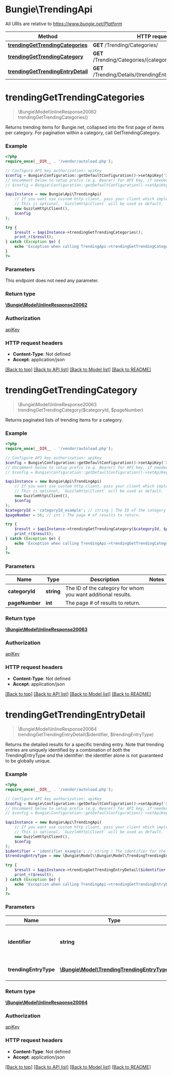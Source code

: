 # Bungie\TrendingApi

All URIs are relative to *https://www.bungie.net/Platform*

Method | HTTP request | Description
------------- | ------------- | -------------
[**trendingGetTrendingCategories**](TrendingApi.md#trendingGetTrendingCategories) | **GET** /Trending/Categories/ | 
[**trendingGetTrendingCategory**](TrendingApi.md#trendingGetTrendingCategory) | **GET** /Trending/Categories/{categoryId}/{pageNumber}/ | 
[**trendingGetTrendingEntryDetail**](TrendingApi.md#trendingGetTrendingEntryDetail) | **GET** /Trending/Details/{trendingEntryType}/{identifier}/ | 


# **trendingGetTrendingCategories**
> \Bungie\Model\InlineResponse20062 trendingGetTrendingCategories()



Returns trending items for Bungie.net, collapsed into the first page of items per category. For pagination within a category, call GetTrendingCategory.

### Example
```php
<?php
require_once(__DIR__ . '/vendor/autoload.php');

// Configure API key authorization: apiKey
$config = Bungie\Configuration::getDefaultConfiguration()->setApiKey('X-API-Key', 'YOUR_API_KEY');
// Uncomment below to setup prefix (e.g. Bearer) for API key, if needed
// $config = Bungie\Configuration::getDefaultConfiguration()->setApiKeyPrefix('X-API-Key', 'Bearer');

$apiInstance = new Bungie\Api\TrendingApi(
    // If you want use custom http client, pass your client which implements `GuzzleHttp\ClientInterface`.
    // This is optional, `GuzzleHttp\Client` will be used as default.
    new GuzzleHttp\Client(),
    $config
);

try {
    $result = $apiInstance->trendingGetTrendingCategories();
    print_r($result);
} catch (Exception $e) {
    echo 'Exception when calling TrendingApi->trendingGetTrendingCategories: ', $e->getMessage(), PHP_EOL;
}
?>
```

### Parameters
This endpoint does not need any parameter.

### Return type

[**\Bungie\Model\InlineResponse20062**](../Model/InlineResponse20062.md)

### Authorization

[apiKey](../../README.md#apiKey)

### HTTP request headers

 - **Content-Type**: Not defined
 - **Accept**: application/json

[[Back to top]](#) [[Back to API list]](../../README.md#documentation-for-api-endpoints) [[Back to Model list]](../../README.md#documentation-for-models) [[Back to README]](../../README.md)

# **trendingGetTrendingCategory**
> \Bungie\Model\InlineResponse20063 trendingGetTrendingCategory($categoryId, $pageNumber)



Returns paginated lists of trending items for a category.

### Example
```php
<?php
require_once(__DIR__ . '/vendor/autoload.php');

// Configure API key authorization: apiKey
$config = Bungie\Configuration::getDefaultConfiguration()->setApiKey('X-API-Key', 'YOUR_API_KEY');
// Uncomment below to setup prefix (e.g. Bearer) for API key, if needed
// $config = Bungie\Configuration::getDefaultConfiguration()->setApiKeyPrefix('X-API-Key', 'Bearer');

$apiInstance = new Bungie\Api\TrendingApi(
    // If you want use custom http client, pass your client which implements `GuzzleHttp\ClientInterface`.
    // This is optional, `GuzzleHttp\Client` will be used as default.
    new GuzzleHttp\Client(),
    $config
);
$categoryId = 'categoryId_example'; // string | The ID of the category for whom you want additional results.
$pageNumber = 56; // int | The page # of results to return.

try {
    $result = $apiInstance->trendingGetTrendingCategory($categoryId, $pageNumber);
    print_r($result);
} catch (Exception $e) {
    echo 'Exception when calling TrendingApi->trendingGetTrendingCategory: ', $e->getMessage(), PHP_EOL;
}
?>
```

### Parameters

Name | Type | Description  | Notes
------------- | ------------- | ------------- | -------------
 **categoryId** | **string**| The ID of the category for whom you want additional results. |
 **pageNumber** | **int**| The page # of results to return. |

### Return type

[**\Bungie\Model\InlineResponse20063**](../Model/InlineResponse20063.md)

### Authorization

[apiKey](../../README.md#apiKey)

### HTTP request headers

 - **Content-Type**: Not defined
 - **Accept**: application/json

[[Back to top]](#) [[Back to API list]](../../README.md#documentation-for-api-endpoints) [[Back to Model list]](../../README.md#documentation-for-models) [[Back to README]](../../README.md)

# **trendingGetTrendingEntryDetail**
> \Bungie\Model\InlineResponse20064 trendingGetTrendingEntryDetail($identifier, $trendingEntryType)



Returns the detailed results for a specific trending entry. Note that trending entries are uniquely identified by a combination of *both* the TrendingEntryType *and* the identifier: the identifier alone is not guaranteed to be globally unique.

### Example
```php
<?php
require_once(__DIR__ . '/vendor/autoload.php');

// Configure API key authorization: apiKey
$config = Bungie\Configuration::getDefaultConfiguration()->setApiKey('X-API-Key', 'YOUR_API_KEY');
// Uncomment below to setup prefix (e.g. Bearer) for API key, if needed
// $config = Bungie\Configuration::getDefaultConfiguration()->setApiKeyPrefix('X-API-Key', 'Bearer');

$apiInstance = new Bungie\Api\TrendingApi(
    // If you want use custom http client, pass your client which implements `GuzzleHttp\ClientInterface`.
    // This is optional, `GuzzleHttp\Client` will be used as default.
    new GuzzleHttp\Client(),
    $config
);
$identifier = 'identifier_example'; // string | The identifier for the entity to be returned.
$trendingEntryType = new \Bungie\Model\\Bungie\Model\TrendingTrendingEntryType(); // \Bungie\Model\TrendingTrendingEntryType | The type of entity to be returned.

try {
    $result = $apiInstance->trendingGetTrendingEntryDetail($identifier, $trendingEntryType);
    print_r($result);
} catch (Exception $e) {
    echo 'Exception when calling TrendingApi->trendingGetTrendingEntryDetail: ', $e->getMessage(), PHP_EOL;
}
?>
```

### Parameters

Name | Type | Description  | Notes
------------- | ------------- | ------------- | -------------
 **identifier** | **string**| The identifier for the entity to be returned. |
 **trendingEntryType** | [**\Bungie\Model\TrendingTrendingEntryType**](../Model/.md)| The type of entity to be returned. |

### Return type

[**\Bungie\Model\InlineResponse20064**](../Model/InlineResponse20064.md)

### Authorization

[apiKey](../../README.md#apiKey)

### HTTP request headers

 - **Content-Type**: Not defined
 - **Accept**: application/json

[[Back to top]](#) [[Back to API list]](../../README.md#documentation-for-api-endpoints) [[Back to Model list]](../../README.md#documentation-for-models) [[Back to README]](../../README.md)

